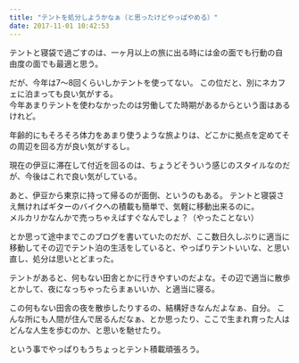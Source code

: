 ```yaml
---
title: "テントを処分しようかなぁ（と思ったけどやっぱやめる）"
date: 2017-11-01 10:42:53
---
```


テントと寝袋で過ごすのは、一ヶ月以上の旅に出る時には金の面でも行動の自由度の面でも最適と思う。

だが、今年は7〜8回くらいしかテントを使ってない。
この位だと、別にネカフェに泊まっても良い気がする。  
今年あまりテントを使わなかったのは労働してた時期があるからという面はあるけれど。

年齢的にもそろそろ体力をあまり使うような旅よりは、どこかに拠点を定めてその周辺を回る方が良い気がするし。

現在の伊豆に滞在して付近を回るのは、ちょうどそういう感じのスタイルなのだが、今後はこれで良い気がしている。

あと、伊豆から東京に持って帰るのが面倒、というのもある。
テントと寝袋さえ無ければギターのバイクへの積載も簡単で、気軽に移動出来るのに。  
メルカリかなんかで売っちゃえばすぐなんでしょ？（やったことない）

とか思って途中までこのブログを書いていたのだが、ここ数日久しぶりに適当に移動してその辺でテント泊の生活をしていると、やっぱりテントいいな、と思い直し、処分は思いとどまった。

テントがあると、何もない田舎とかに行きやすいのだよな。その辺で適当に散歩とかして、夜になっちゃったらまぁいいか、と適当に寝る。

この何もない田舎の夜を散歩したりするの、結構好きなんだよなぁ、自分。
こんな所にも人間が住んで居るんだなぁ、とか思ったり、ここで生まれ育った人はどんな人生を歩むのか、と思いを馳せたり。

という事でやっぱりもうちょっとテント積載頑張ろう。
